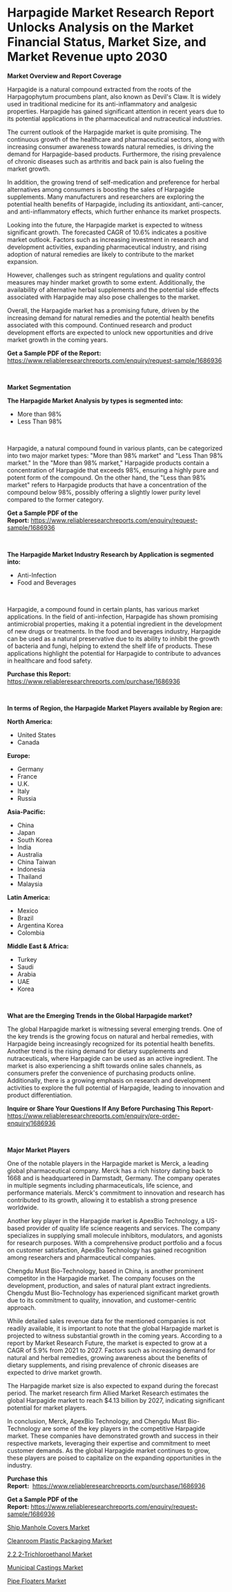 <p><h1>Harpagide Market Research Report Unlocks Analysis on the Market Financial Status, Market Size, and Market Revenue upto 2030</h1></p><p><strong>Market Overview and Report Coverage</strong></p>
<p><p>Harpagide is a natural compound extracted from the roots of the Harpagophytum procumbens plant, also known as Devil's Claw. It is widely used in traditional medicine for its anti-inflammatory and analgesic properties. Harpagide has gained significant attention in recent years due to its potential applications in the pharmaceutical and nutraceutical industries.</p><p>The current outlook of the Harpagide market is quite promising. The continuous growth of the healthcare and pharmaceutical sectors, along with increasing consumer awareness towards natural remedies, is driving the demand for Harpagide-based products. Furthermore, the rising prevalence of chronic diseases such as arthritis and back pain is also fueling the market growth.</p><p>In addition, the growing trend of self-medication and preference for herbal alternatives among consumers is boosting the sales of Harpagide supplements. Many manufacturers and researchers are exploring the potential health benefits of Harpagide, including its antioxidant, anti-cancer, and anti-inflammatory effects, which further enhance its market prospects.</p><p>Looking into the future, the Harpagide market is expected to witness significant growth. The forecasted CAGR of 10.6% indicates a positive market outlook. Factors such as increasing investment in research and development activities, expanding pharmaceutical industry, and rising adoption of natural remedies are likely to contribute to the market expansion.</p><p>However, challenges such as stringent regulations and quality control measures may hinder market growth to some extent. Additionally, the availability of alternative herbal supplements and the potential side effects associated with Harpagide may also pose challenges to the market.</p><p>Overall, the Harpagide market has a promising future, driven by the increasing demand for natural remedies and the potential health benefits associated with this compound. Continued research and product development efforts are expected to unlock new opportunities and drive market growth in the coming years.</p></p>
<p><strong>Get a Sample PDF of the Report:</strong> <a href="https://www.reliableresearchreports.com/enquiry/request-sample/1686936">https://www.reliableresearchreports.com/enquiry/request-sample/1686936</a></p>
<p>&nbsp;</p>
<p><strong>Market Segmentation</strong></p>
<p><strong>The Harpagide Market Analysis by types is segmented into:</strong></p>
<p><ul><li>More than 98%</li><li>Less Than 98%</li></ul></p>
<p>&nbsp;</p>
<p><p>Harpagide, a natural compound found in various plants, can be categorized into two major market types: "More than 98% market" and "Less Than 98% market." In the "More than 98% market," Harpagide products contain a concentration of Harpagide that exceeds 98%, ensuring a highly pure and potent form of the compound. On the other hand, the "Less than 98% market" refers to Harpagide products that have a concentration of the compound below 98%, possibly offering a slightly lower purity level compared to the former category.</p></p>
<p><strong>Get a Sample PDF of the Report:</strong>&nbsp;<a href="https://www.reliableresearchreports.com/enquiry/request-sample/1686936">https://www.reliableresearchreports.com/enquiry/request-sample/1686936</a></p>
<p>&nbsp;</p>
<p><strong>The Harpagide Market Industry Research by Application is segmented into:</strong></p>
<p><ul><li>Anti-Infection</li><li>Food and Beverages</li></ul></p>
<p>&nbsp;</p>
<p><p>Harpagide, a compound found in certain plants, has various market applications. In the field of anti-infection, Harpagide has shown promising antimicrobial properties, making it a potential ingredient in the development of new drugs or treatments. In the food and beverages industry, Harpagide can be used as a natural preservative due to its ability to inhibit the growth of bacteria and fungi, helping to extend the shelf life of products. These applications highlight the potential for Harpagide to contribute to advances in healthcare and food safety.</p></p>
<p><strong>Purchase this Report:</strong>&nbsp; <a href="https://www.reliableresearchreports.com/purchase/1686936">https://www.reliableresearchreports.com/purchase/1686936</a></p>
<p>&nbsp;</p>
<p><strong>In terms of Region, the Harpagide Market Players available by Region are:</strong></p>
<p>
    <p> <strong> North America: </strong>
        <ul>
            <li>United States</li>
            <li>Canada</li>
        </ul>
        </p> 
    <p> <strong> Europe: </strong>
        <ul>
            <li>Germany</li>
            <li>France</li>
            <li>U.K.</li>
            <li>Italy</li>
            <li>Russia</li>
        </ul>
        </p> 
    <p> <strong> Asia-Pacific: </strong>
        <ul>
            <li>China</li>
            <li>Japan</li>
            <li>South Korea</li>
            <li>India</li>
            <li>Australia</li>
            <li>China Taiwan</li>
            <li>Indonesia</li>
            <li>Thailand</li>
            <li>Malaysia</li>
        </ul>
        </p> 
    <p> <strong> Latin America: </strong>
        <ul>
            <li>Mexico</li>
            <li>Brazil</li>
            <li>Argentina Korea</li>
            <li>Colombia</li>
        </ul>
        </p> 
    <p> <strong> Middle East & Africa: </strong>
        <ul>
            <li>Turkey</li>
            <li>Saudi</li>
            <li>Arabia</li>
            <li>UAE</li>
            <li>Korea</li>
        </ul>
    </p>
    </p>
<p>&nbsp;</p>
<p><strong>What are the Emerging Trends in the Global Harpagide market?</strong></p>
<p><p>The global Harpagide market is witnessing several emerging trends. One of the key trends is the growing focus on natural and herbal remedies, with Harpagide being increasingly recognized for its potential health benefits. Another trend is the rising demand for dietary supplements and nutraceuticals, where Harpagide can be used as an active ingredient. The market is also experiencing a shift towards online sales channels, as consumers prefer the convenience of purchasing products online. Additionally, there is a growing emphasis on research and development activities to explore the full potential of Harpagide, leading to innovation and product differentiation.</p></p>
<p><strong>Inquire or Share Your Questions If Any Before Purchasing This Report</strong>- <a href="https://www.reliableresearchreports.com/enquiry/pre-order-enquiry/1686936">https://www.reliableresearchreports.com/enquiry/pre-order-enquiry/1686936</a></p>
<p>&nbsp;</p>
<p><strong>Major Market Players</strong></p>
<p><p>One of the notable players in the Harpagide market is Merck, a leading global pharmaceutical company. Merck has a rich history dating back to 1668 and is headquartered in Darmstadt, Germany. The company operates in multiple segments including pharmaceuticals, life science, and performance materials. Merck's commitment to innovation and research has contributed to its growth, allowing it to establish a strong presence worldwide.</p><p>Another key player in the Harpagide market is ApexBio Technology, a US-based provider of quality life science reagents and services. The company specializes in supplying small molecule inhibitors, modulators, and agonists for research purposes. With a comprehensive product portfolio and a focus on customer satisfaction, ApexBio Technology has gained recognition among researchers and pharmaceutical companies.</p><p>Chengdu Must Bio-Technology, based in China, is another prominent competitor in the Harpagide market. The company focuses on the development, production, and sales of natural plant extract ingredients. Chengdu Must Bio-Technology has experienced significant market growth due to its commitment to quality, innovation, and customer-centric approach.</p><p>While detailed sales revenue data for the mentioned companies is not readily available, it is important to note that the global Harpagide market is projected to witness substantial growth in the coming years. According to a report by Market Research Future, the market is expected to grow at a CAGR of 5.9% from 2021 to 2027. Factors such as increasing demand for natural and herbal remedies, growing awareness about the benefits of dietary supplements, and rising prevalence of chronic diseases are expected to drive market growth.</p><p>The Harpagide market size is also expected to expand during the forecast period. The market research firm Allied Market Research estimates the global Harpagide market to reach $4.13 billion by 2027, indicating significant potential for market players.</p><p>In conclusion, Merck, ApexBio Technology, and Chengdu Must Bio-Technology are some of the key players in the competitive Harpagide market. These companies have demonstrated growth and success in their respective markets, leveraging their expertise and commitment to meet customer demands. As the global Harpagide market continues to grow, these players are poised to capitalize on the expanding opportunities in the industry.</p></p>
<p><strong>Purchase this Report:</strong>&nbsp;&nbsp;<a href="https://www.reliableresearchreports.com/purchase/1686936">https://www.reliableresearchreports.com/purchase/1686936</a></p>
<p></p>
<p><strong>Get a Sample PDF of the Report:</strong>&nbsp;<a href="https://www.reliableresearchreports.com/enquiry/request-sample/1686936">https://www.reliableresearchreports.com/enquiry/request-sample/1686936</a></p>
<p><p><a href="https://www.linkedin.com/pulse/ship-manhole-covers-market-size-share-amp-trends-analysis/">Ship Manhole Covers Market</a></p><p><a href="https://github.com/mahnoor2003/Market-Research-Report-List-1/blob/main/cleanroom-plastic-packaging-market.md">Cleanroom Plastic Packaging Market</a></p><p><a href="https://medium.com/@annaalexander40/2-2-2-trichloroethanol-market-size-reveals-the-best-marketing-channels-in-global-industry-8e19dc51a39c">2,2,2-Trichloroethanol Market</a></p><p><a href="https://www.linkedin.com/pulse/municipal-castings-market-size-growth-forecast-from/">Municipal Castings Market</a></p><p><a href="https://medium.com/@alicehanson1974/pipe-floaters-market-the-key-to-successful-business-strategy-forecast-till-2030-9d880724a54f">Pipe Floaters Market</a></p></p>